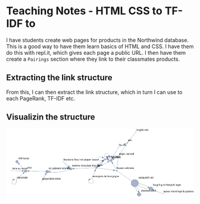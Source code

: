 # Teaching Notes - HTML CSS to TF-IDF to 

I have students create web pages for products in the Northwind database.
This is a good way to have them learn basics of HTML and CSS.
I have them do this with repl.it, which gives each page a public URL.
I then have them create a ``Pairings`` section where they link to their classmates products.

## Extracting the link structure 
From this, I can then extract the link structure, which in turn I can use to each PageRank, TF-IDF etc. 

## 

## Visualizin the structure 
![alt text](graph_example.png)

